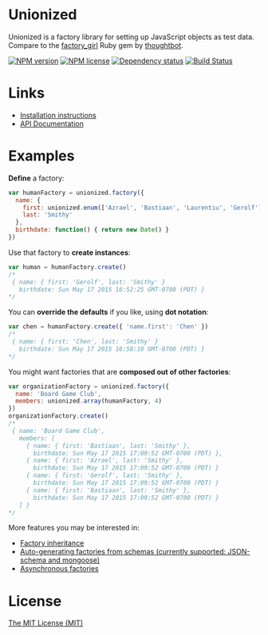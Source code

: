 # Unionized

Unionized is a factory library for setting up JavaScript objects as test data. Compare to the [factory_girl](https://github.com/thoughtbot/factory_girl) Ruby gem by [thoughtbot](https://thoughtbot.com/open-source).

[![NPM
version](https://img.shields.io/npm/v/unionized.svg)](https://www.npmjs.com/package/unionized)
[![NPM
license](https://img.shields.io/npm/l/express.svg)](https://github.com/goodeggs/unionized/blob/master/LICENSE)
[![Dependency status](https://img.shields.io/david/goodeggs/unionized.svg)](https://david-dm.org/goodeggs/unionized)
[![Build Status](https://img.shields.io/travis/goodeggs/unionized.svg)](https://travis-ci.org/goodeggs/unionized)

# Links

- [Installation instructions](https://github.com/goodeggs/unionized/blob/master/docs/installation.md)
- [API Documentation](https://github.com/goodeggs/unionized/blob/master/docs/api.md)

# Examples

**Define** a factory:

```javascript
var humanFactory = unionized.factory({
  name: {
    first: unionized.enum(['Azrael', 'Bastiaan', 'Laurentiu', 'Gerolf']),
    last: 'Smithy'
  },
  birthdate: function() { return new Date() }
})
```

Use that factory to **create instances**:

```javascript
var human = humanFactory.create()
/*
 { name: { first: 'Gerolf', last: 'Smithy' }
   birthdate: Sun May 17 2015 16:52:25 GMT-0700 (PDT) }
*/
```

You can **override the defaults** if you like, using **dot notation**:

```javascript
var chen = humanFactory.create({ 'name.first': 'Chen' })
/*
 { name: { first: 'Chen', last: 'Smithy' }
   birthdate: Sun May 17 2015 16:58:19 GMT-0700 (PDT) }
*/
```

You might want factories that are **composed out of other factories**:

```javascript
var organizationFactory = unionized.factory({
  name: 'Board Game Club',
  members: unionized.array(humanFactory, 4)
})
organizationFactory.create()
/*
 { name: 'Board Game Club',
   members: [
     { name: { first: 'Bastiaan', last: 'Smithy' },
       birthdate: Sun May 17 2015 17:09:52 GMT-0700 (PDT) },
     { name: { first: 'Azrael', last: 'Smithy' },
       birthdate: Sun May 17 2015 17:09:52 GMT-0700 (PDT) }
     { name: { first: 'Gerolf', last: 'Smithy' },
       birthdate: Sun May 17 2015 17:09:52 GMT-0700 (PDT) }
     { name: { first: 'Bastiaan', last: 'Smithy' },
       birthdate: Sun May 17 2015 17:09:52 GMT-0700 (PDT) }
   ] }
*/
```

More features you may be interested in:

- [Factory inheritance](https://github.com/goodeggs/unionized/blob/master/docs/api.md#example)
- [Auto-generating factories from schemas (currently supported: JSON-schema and mongoose)](https://github.com/goodeggs/unionized/blob/master/docs/api.md#factorymongoosefactory)
- [Asynchronous factories](https://github.com/goodeggs/unionized/blob/master/docs/api.md#example-2)

# License

[The MIT License (MIT)](https://github.com/goodeggs/unionized/blob/master/LICENSE)
